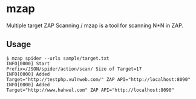 # mzap
Multiple target ZAP Scanning / mzap is a tool for scanning N*N in ZAP.

## Usage
```
$ mzap spider --urls sample/target.txt
INFO[0000] Start                                         Prefix=/JSON/spider/action/scan/ Size of Target=17
INFO[0000] Added                                         Target="http://testphp.vulnweb.com/" ZAP API="http://localhost:8090"
INFO[0000] Added                                         Target="http://www.hahwul.com" ZAP API="http://localhost:8090"
```
